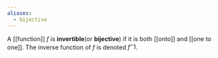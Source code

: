 ```yaml
---
aliases:
  - bijective
---
```


A [[function]] $f$ is **invertible**(or **bijective**) if it is both [[onto]] and [[one to one]]. The inverse function of $f$ is denoted $f^-1$.